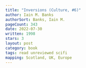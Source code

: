```yaml
---
title: "Inversions (Culture, #6)"
author: Iain M. Banks
authorSort: Banks, Iain M.
pageCount: 343
date: 2022-07-30
written: 1998
stars: 3
layout: post
category: book
tags: read unreviewed scifi
mapping: Scotland, UK, Europe
---
```

